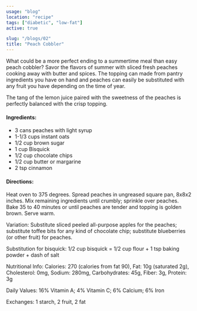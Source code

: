 ```yaml
---
usage: "blog"
location: "recipe"
tags: ["diabetic", "low-fat"]
active: true

slug: "/blogs/02"
title: "Peach Cobbler"
---
```

<p>What could be a more perfect ending to a summertime meal than easy peach cobbler? Savor the flavors of summer with sliced fresh peaches cooking away with butter and spices. The topping can made from pantry ingredients you have on hand and peaches can easily be substituted with any fruit you have depending on the time of year.</p> 

<p>The tang of the lemon juice paired with the sweetness of the peaches is perfectly balanced with the crisp topping.</p>

<!-- endexcerpt -->

<h4>Ingredients:</h4>

<ul>
<li>3 cans peaches with light syrup</li>
<li>1-1/3 cups instant oats</li>
<li>1/2 cup brown sugar</li>
<li>1 cup Bisquick</li>
<li>1/2 cup chocolate chips</li>
<li>1/2 cup butter or margarine</li>
<li>2 tsp cinnamon</li>
</ul>
  
<h4>Directions:</h4>

<p>Heat oven to 375 degrees. Spread peaches in ungreased square pan, 8x8x2 inches. 
Mix remaining ingredients until crumbly; sprinkle over peaches. 
Bake 35 to 40 minutes or until peaches are tender and topping is golden brown. Serve warm.</p>

<p>Variation: Substitute sliced peeled all-purpose apples for the peaches; substitute toffee bits for any kind of chocolate chip; substitute blueberries (or other fruit) for peaches.</p>

<p>Substitution for bisquick: 1/2 cup bisquick = 1/2 cup flour + 1 tsp baking powder + dash of salt</p>

<p>Nutritional Info: Calories: 270 (calories from fat 90), Fat: 10g (saturated 2g), Cholesterol: 0mg, Sodium: 280mg, Carbohydrates: 45g, Fiber: 3g, Protein: 3g</p>

<p>Daily Values: 16% Vitamin A; 4% Vitamin C; 6% Calcium; 6% Iron</p>

<p>Exchanges: 1 starch, 2 fruit, 2 fat</p>
